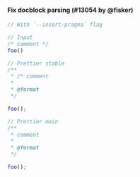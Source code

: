 #### Fix docblock parsing (#13054 by @fisker)

<!-- prettier-ignore -->
```jsx
// With `--insert-pragma` flag

// Input
/* comment */
foo()

// Prettier stable
/**
 * /* comment
 *
 * @format
 */

foo();

// Prettier main
/**
 * comment
 *
 * @format
 */

foo();
```
